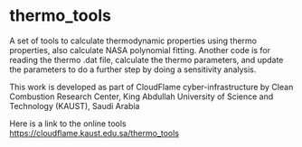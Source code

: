# thermo_tools

A set of tools to calculate thermodynamic properties using thermo properties, also calculate NASA polynomial fitting. 
Another code is for reading the thermo .dat file, calculate the thermo parameters, and update the parameters to do a further step by doing a sensitivity analysis.

This work is developed as part of CloudFlame cyber-infrastructure by Clean Combustion Research Center, King Abdullah University of Science and Technology (KAUST), Saudi Arabia

Here is a link to the online tools https://cloudflame.kaust.edu.sa/thermo_tools 
